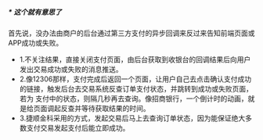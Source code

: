 ##### * 这个就有意思了
首先说，没办法由商户的后台通过第三方支付的异步回调来反过来告知前端页面或APP成功或失败。
* 1.不关注结果，直接关闭支付页面，由后台获取到收银台的回调结果后向用户发出交易成功或失败的消息推送。
* 2.像12306那样，支付完成后返回一个页面，让用户自己去点击确认支付成功的链接，触发后台去交易系统反查订单支付状态，并跳转到成功或失败页面，若为
支付中的状态，则隔几秒再去查询。像招商银行，一个倒计时的动画，就是给页面调起反查并等待获取结果的时间。
* 3.捷顺金科采用的方式，发起交易后马上去查询订单状态，因为能保证绝大多数支付交易发起支付后能立即成功。
